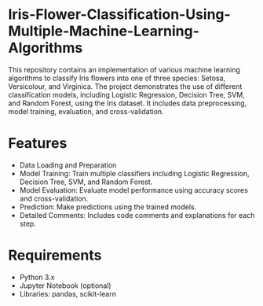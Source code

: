 # Iris-Flower-Classification-Using-Multiple-Machine-Learning-Algorithms
This repository contains an implementation of various machine learning algorithms to classify Iris flowers into one of three species: Setosa, Versicolour, and Virginica. The project demonstrates the use of different classification models, including Logistic Regression, Decision Tree, SVM, and Random Forest, using the Iris dataset. It includes data preprocessing, model training, evaluation, and cross-validation.

# Features
- Data Loading and Preparation
- Model Training: Train multiple classifiers including Logistic Regression, Decision Tree, SVM, and Random Forest.
- Model Evaluation: Evaluate model performance using accuracy scores and cross-validation.
- Prediction: Make predictions using the trained models.
- Detailed Comments: Includes code comments and explanations for each step.

# Requirements
- Python 3.x
- Jupyter Notebook (optional)
- Libraries: pandas, scikit-learn
